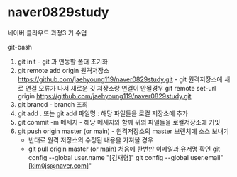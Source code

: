 # naver0829study
네이버 클라우드 과정3 기 수업


git-bash

1. git init - git 과 연동할 폴더 초기화
2. git remote add origin 원격저장소 https://github.com/jaehyoung119/naver0829study.git - git 원격저장소에 새로 연결
   오류가 나서 새로운 깃 저장소랑 연결이 안될경우
   git remote set-url grigin https://github.com/jaehyoung119/naver0829study.git
3. git brancd - branch 조회
4. git add . 또는 git add 파일명 : 해당 파일들을 로컬 저장소에 추가
5. git commit -m 메세지 - 해당 메세지와 함께 위의 파일들을 로컬저장소에 커밋
6. git push origin master (or main) - 원격저장소의 master 브랜치에 소스 보내기
    - 반대로 원격 저장소의 수정된 내용을 가져올 경우
    - git pull origin master (or main)
처음에 한번만 이메일과 유저명 확인
git config --global user.name "[김재형]"
git config --global user.email"[kim0js@naver.com]"
